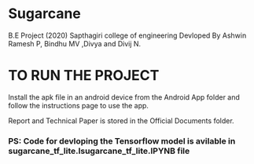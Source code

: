 # Sugarcane
B.E Project (2020)
Sapthagiri college of engineering
Devloped By Ashwin Ramesh P, Bindhu MV ,Divya and Divij N.

# TO RUN THE PROJECT
Install the apk file in an android device  from the Android App folder and follow the instructions page to use the app.
 
Report and Technical Paper is stored in the Official Documents folder.


### PS: Code for devloping the Tensorflow model is avilable in sugarcane_tf_lite.Isugarcane_tf_lite.IPYNB file
